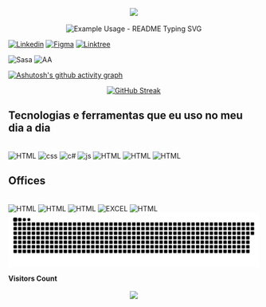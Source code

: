 <p align='center'>
    <img src="https://capsule-render.vercel.app/api?type=waving&color=ff91a2&height=200&width=500&section=header!&descAlignY=51&descAlign=62"/>
</p>

<p align="center">
  <img src="https://readme-typing-svg.demolab.com/?lines=Olá+meu+nome+é+Samanta+Gomes!;tenho+19+anos!;Bem-Vindo(a)+ao+meu Perfil!&font=Fira%20Code&center=true&width=780&height=70&color=b0005e&size=40px&duration=4000&pause=1000" alt="Example Usage - README Typing SVG">
</p>

[![Linkedin](https://img.shields.io/badge/LinkedIn-0077B5?style=for-the-badge&logo=linkedin&logoColor=white)](https://www.linkedin.com/in/samanta-gomes8/)
[![Figma](https://img.shields.io/badge/Figma-F24E1E?style=for-the-badge&logo=figma&logoColor=white)](figma.com/@sasag)
[![Linktree](https://img.shields.io/badge/linktree-39E09B?style=for-the-badge&logo=linktree&logoColor=white)](https://linktr.ee/Samanta_Santos)

![Sasa](https://github-readme-stats.vercel.app/api?username=Sasa-G&show_icons=true&theme=tokyonight)
![AA](https://github-readme-stats.vercel.app/api/top-langs/?username=Sasa-G&theme=blue-green)

[![Ashutosh's github activity graph](https://github-readme-activity-graph.vercel.app/graph?username=Sasa-G&bg_color=0d1117&color=ff007b&line=a30085&point=fe7cd5&area=true&hide_border=true)](https://github.com/ashutosh00710/github-readme-activity-graph)

<div align="center">
  
[![GitHub Streak](https://github-readme-streak-stats.herokuapp.com?user=Sasa-G&theme=violet-dark&locale=pt_BR&date_format=n%2Fj%5B%2FY%5D&card_width=900)](https://git.io/streak-stats)

</div>



## Tecnologias e ferramentas que eu uso no meu dia a dia

<div style="display: inline_block"><br/>
    <img aling="center" alt="HTML" src="https://img.shields.io/badge/HTML5-E34F26?style=for-the-badge&logo=html5&logoColor=white"/>
     <img aling="center" alt="css" src="https://img.shields.io/badge/CSS3-1572B6?style=for-the-badge&logo=css3&logoColor=white"/>
    <img aling="center" alt="c#" src="https://img.shields.io/badge/C%23-239120?style=for-the-badge&logo=c-sharp&logoColor=white"/>
    <img aling="center" alt="js" src="https://img.shields.io/badge/JavaScript-F7DF1E?style=for-the-badge&logo=javascript&logoColor=black"/>
    <img aling="center" alt="HTML" src="https://img.shields.io/badge/Microsoft%20SQL%20Server-CC2927?style=for-the-badge&logo=microsoft%20sql%20server&logoColor=white"/>
    <img aling="center" alt="HTML" src="https://img.shields.io/badge/Canva-%2300C4CC.svg?&style=for-the-badge&logo=Canva&logoColor=white"/>
    <img aling="center" alt="HTML" src="https://img.shields.io/badge/Figma-F24E1E?style=for-the-badge&logo=figma&logoColor=white"/>
     
</div>

## Offices 

<div style="display: inline_block"><br/>
    <img aling="center" alt="HTML" src="https://img.shields.io/badge/Miro-050038?style=for-the-badge&logo=Miro&logoColor=white"/>
    <img aling="center" alt="HTML" src="https://img.shields.io/badge/Microsoft_Word-2B579A?style=for-the-badge&logo=microsoft-word&logoColor=white"/>
    <img aling="center" alt="HTML" src="https://img.shields.io/badge/Microsoft_PowerPoint-B7472A?style=for-the-badge&logo=microsoft-powerpoint&logoColor=white"/>
     <img aling="center" alt="EXCEL" src="https://img.shields.io/badge/Microsoft_Excel-217346?style=for-the-badge&logo=microsoft-excel&logoColor=white"/>
      <img aling="center" alt="HTML" src="https://img.shields.io/badge/Trello-0052CC?style=for-the-badge&logo=trello&logoColor=white"/>

</div>

<picture align="center">
  <source media="(prefers-color-scheme: dark)" srcset="https://raw.githubusercontent.com/Sasa-G/Sasa-G/output/github-contribution-grid-snake-dark.svg">
  <source media="(prefers-color-scheme: light)" srcset="https://raw.githubusercontent.com/Sasa-G/Sasa-G/output/github-contribution-grid-snake-dark.svg">
  <img align="center" alt="github contribution grid snake animation" src="https://raw.githubusercontent.com/Sasa-G/Sasa-G/output/github-contribution-grid-snake.svg">
</picture>


<p align="centre"><b>Visitors Count</b></p> 
  
<p align="center"><img align="center" src="https://visit-counter.vercel.app/counter.png?page=https%3A%2F%2Fgithub.com%2FSasa-G&s=50&c=db006a&bg=00000000&no=7&ff=digi&tb=Visits%3A++&ta=" /></p> 
<br>
</div>
